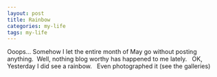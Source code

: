 ```yaml
---
layout: post
title: Rainbow
categories: my-life
tags: my-life
---
```

Ooops... Somehow I let the entire month of May go without posting anything.&nbsp; Well, nothing blog worthy has happened to me lately.&nbsp;&nbsp; OK, Yesterday I did see a rainbow.&nbsp;&nbsp; Even photographed it (see the galleries)